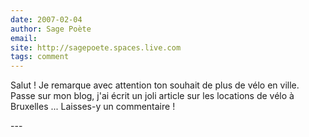 ```yaml
---
date: 2007-02-04
author: Sage Poète
email: 
site: http://sagepoete.spaces.live.com
tags: comment
---
```


<p>Salut ! Je remarque avec attention ton souhait de plus de vélo en ville. Passe sur mon blog, j'ai écrit un  joli article sur les locations de vélo à Bruxelles ... Laisses-y un commentaire !</p>
---